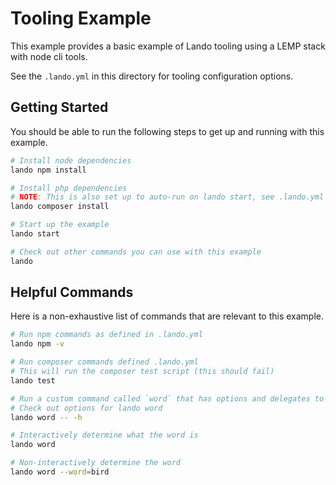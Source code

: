 Tooling Example
===============

This example provides a basic example of Lando tooling using a LEMP stack with node cli tools.

See the `.lando.yml` in this directory for tooling configuration options.

Getting Started
---------------

You should be able to run the following steps to get up and running with this example.

```bash
# Install node dependencies
lando npm install

# Install php dependencies
# NOTE: This is also set up to auto-run on lando start, see .lando.yml
lando composer install

# Start up the example
lando start

# Check out other commands you can use with this example
lando
```

Helpful Commands
----------------

Here is a non-exhaustive list of commands that are relevant to this example.

```bash
# Run npm commands as defined in .lando.yml
lando npm -v

# Run composer commands defined .lando.yml
# This will run the composer test script (this should fail)
lando test

# Run a custom command called `word` that has options and delegates to an injected script
# Check out options for lando word
lando word -- -h

# Interactively determine what the word is
lando word

# Non-interactively determine the word
lando word --word=bird
```
